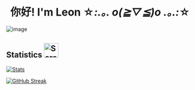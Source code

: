 # <div align="center">你好! I'm Leon ☆*:.｡. o(≧▽≦)o .｡.:*☆</div>

![image](https://user-images.githubusercontent.com/73002754/188301596-f0fc6288-64c5-45f3-90c6-9d98b00b43d5.png)

## Statistics <img width="39" alt="Screen Shot 2022-09-04 at 2 31 19 PM" src="https://user-images.githubusercontent.com/73002754/188334368-e2a4cfe9-8979-4265-9e5b-0cc9e34b3f1e.png">

[![Stats](https://github-readme-streak-stats.herokuapp.com?user=truongmleon&theme=buefy&hide_border=true)](https://git.io/streak-stats)

[![GitHub Streak](https://github-readme-streak-stats.herokuapp.com?user=truongmleon&theme=buefy)](https://git.io/streak-stats)
